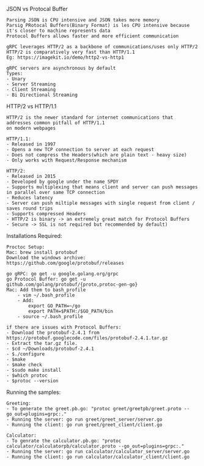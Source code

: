 JSON vs Protocal Buffer

    Parsing JSON is CPU intensive and JSON takes more memory
    Parsig PRotocal Buffers(Binary Format) is les CPU intensive because it's closer to machine represents data
    Protocol Buffers allows faster and more efficient communication

    gRPC leverages HTTP/2 as a backbone of communications/uses only HTTP/2
    HTTP/2 is comparatively very fast than HTTP/1.1
    Eg: https://imagekit.io/demo/http2-vs-http1

    gRPC servers are asynchronous by default
    Types:
    - Unary
    - Server Streaming
    - Client Streaming
    - Bi Directional Streaming

HTTP/2 vs HTTP/1.1

    HTTP/2 is the newer standard for internet communications that addresses common pitfall of HTTP/1.1
    on modern webpages

    HTTP/1.1:
    - Released in 1997
    - Opens a new TCP connection to server at each request
    - Does not compress the Headers(which are plain text - heavy size)
    - Only works with Request/Response mechanism

    HTTP/2:
    - Released in 2015
    - Developed by google under the name SPDY
    - Supports multiplexing that means client and server can push messages in parallel over same TCP connection
    - Reduces latency
    - Server can push miltiple messages with single request from client / saves round trips
    - Supports compressed Headers
    - HTTP/2 is binary -> an extremely great match for Protocol Buffers
    - Secure -> SSL is not required but recommended by default)

Installations Required:

    Proctoc Setup:
    Mac: brew install protobuf
    Download the windows archive: https://github.com/google/protobuf/releases

    go gRPC: go get -u google.golang.org/grpc
    go Protocol Buffer: go get -u github.com/golang/protobuf/{proto,protoc-gen-go}
    Mac: Add them to bash_profile
        - vim ~/.bash_profile
        - Add: 
            export GO_PATH=~/go
            export PATH=$PATH:/$GO_PATH/bin
        - source ~/.bash_profile

    if there are issues with Protocol Buffers:
    - Download the protobuf-2.4.1 from https://protobuf.googlecode.com/files/protobuf-2.4.1.tar.gz
    - Extract the tar.gz file.
    - $cd ~/Downloads/protobuf-2.4.1
    - $./configure
    - $make
    - $make check
    - $sudo make install
    - $which protoc
    - $protoc --version

Running the samples:

    Greeting:
    - To generate the greet.pb.go: "protoc greet/greetpb/greet.proto --go_out=plugins=grpc:."
    - Running the server: go run greet/greet_server/server.go
    - Running the client: go run greet/greet_client/client.go

    Calculator:
    - To genrate the calculator.pb.go: "protoc calculator/calculatorpb/calculator.proto --go_out=plugins=grpc:."
    - Running the server: go run calculator/calculator_server/server.go
    - Running the client: go run calculator/calculator_client/client.go
